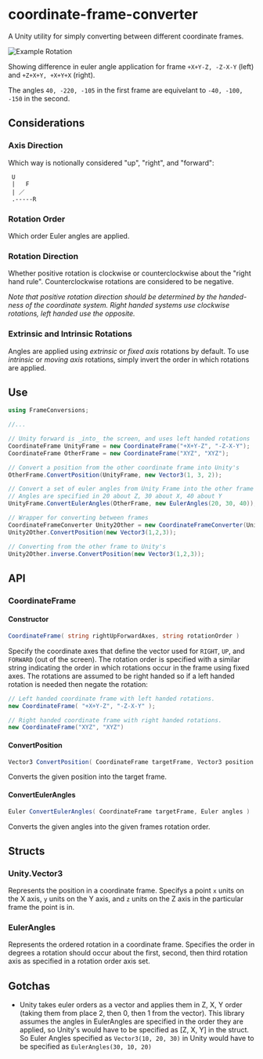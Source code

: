 # coordinate-frame-converter

A Unity utility for simply converting between different coordinate frames.

![Example Rotation](docs/example.gif)

Showing difference in euler angle application for frame `+X+Y-Z, -Z-X-Y` (left) and `+Z+X+Y, +X+Y+X` (right).

The angles `40, -220, -105` in the first frame are equivelant to `-40, -100, -150` in the second.



## Considerations
### Axis Direction

Which way is notionally considered "up", "right", and "forward":

```
 U    
 |   F
 | ／  
 .-----R
```

### Rotation Order

Which order Euler angles are applied.

### Rotation Direction

Whether positive rotation is clockwise or counterclockwise about the "right hand rule". Counterclockwise rotations are considered to be negative.

_Note that positive rotation direction should be determined by the handed-ness of the coordinate system. Right handed systems use clockwise rotations, left handed use the opposite._

### Extrinsic and Intrinsic Rotations

Angles are applied using _extrinsic_ or _fixed axis_ rotations by default. To use _intrinsic_ or _moving axis_ rotations, simply invert the order in which rotations are applied.

## Use
```cs
using FrameConversions;

//...

// Unity forward is _into_ the screen, and uses left handed rotations
CoordinateFrame UnityFrame = new CoordinateFrame("+X+Y-Z", "-Z-X-Y");
CoordinateFrame OtherFrame = new CoordinateFrame("XYZ", "XYZ");

// Convert a position from the other coordinate frame into Unity's
OtherFrame.ConvertPosition(UnityFrame, new Vector3(1, 3, 2));

// Convert a set of euler angles from Unity Frame into the other frame
// Angles are specified in 20 about Z, 30 about X, 40 about Y
UnityFrame.ConvertEulerAngles(OtherFrame, new EulerAngles(20, 30, 40));

// Wrapper for converting between frames
CoordinateFrameConverter Unity2Other = new CoordinateFrameConverter(UnityFrame, OtherFrame);
Unity2Other.ConvertPosition(new Vector3(1,2,3));

// Converting from the other frame to Unity's
Unity2Other.inverse.ConvertPosition(new Vector3(1,2,3));
```

## API

### CoordinateFrame

#### Constructor

```cs
CoordinateFrame( string rightUpForwardAxes, string rotationOrder )
```

Specify the coordinate axes that define the vector used for `RIGHT`, `UP`, and `FORWARD` (out of the screen). The rotation order is specified with a similar string indicating the order in which rotations occur in the frame using fixed axes. The rotations are assumed to be right handed so if a left handed rotation is needed then negate the rotation:

```cs
// Left handed coordinate frame with left handed rotations.
new CoordinateFrame( "+X+Y-Z", "-Z-X-Y" );

// Right handed coordinate frame with right handed rotations.
new CoordinateFrame("XYZ", "XYZ")
```

#### ConvertPosition

```cs
Vector3 ConvertPosition( CoordinateFrame targetFrame, Vector3 position )
```

Converts the given position into the target frame.

#### ConvertEulerAngles

```cs
Euler ConvertEulerAngles( CoordinateFrame targetFrame, Euler angles )
```

Converts the given angles into the given frames rotation order.

## Structs
### Unity.Vector3
Represents the position in a coordinate frame. Specifys a point `x` units on the X axis, `y` units on the Y axis, and `z` units on the Z axis in the particular frame the point is in.

### EulerAngles
Represents the ordered rotation in a coordinate frame. Specifies the order in degrees a rotation should occur about the first, second, then third rotation axis as specified in a rotation order axis set.

## Gotchas
- Unity takes euler orders as a vector and applies them in Z, X, Y order (taking them from place 2, then 0, then 1 from the vector). This library assumes the angles in EulerAngles are specified in the order they are applied, so Unity's would have to be specified as [Z, X, Y] in the struct. So Euler Angles specified as `Vector3(10, 20, 30)` in Unity would have to be specified as `EulerAngles(30, 10, 20)`

